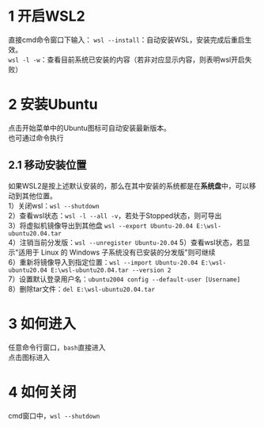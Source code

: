 # 1 开启WSL2
直接cmd命令窗口下输入：
`wsl --install`：自动安装WSL，安装完成后重启生效。  
`wsl -l -w`：查看目前系统已安装的内容（若非对应显示内容，则表明wsl开启失败）
# 2 安装Ubuntu

点击开始菜单中的Ubuntu图标可自动安装最新版本。  
也可通过命令执行

## 2.1 移动安装位置
如果WSL2是按上述默认安装的，那么在其中安装的系统都是在**系统盘**中，可以移动到其他位置。  
1）关闭wsl：`wsl --shutdown`  
2）查看wsl状态：`wsl -l --all -v`，若处于Stopped状态，则可导出  
3）将虚拟机镜像导出到其他盘 `wsl --export Ubuntu-20.04 E:\wsl-ubuntu20.04.tar`  
4）注销当前分发版：`wsl --unregister Ubuntu-20.04`
5）查看wsl状态，若显示"适用于 Linux 的 Windows 子系统没有已安装的分发版"则可继续  
6）重新将镜像导入到指定位置：`wsl --import Ubuntu-20.04 E:\wsl-ubuntu20.04 E:\wsl-ubuntu20.04.tar --version 2`  
7）设置默认登录用户名：`ubuntu2004 config --default-user [Username]`  
8）删除tar文件：`del E:\wsl-ubuntu20.04.tar`
# 3 如何进入
任意命令行窗口，`bash`直接进入  
点击图标进入
# 4 如何关闭
cmd窗口中，`wsl --shutdown`